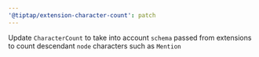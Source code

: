 ```yaml
---
'@tiptap/extension-character-count': patch
---
```


Update `CharacterCount` to take into account `schema` passed from extensions to count descendant `node` characters such as `Mention`
